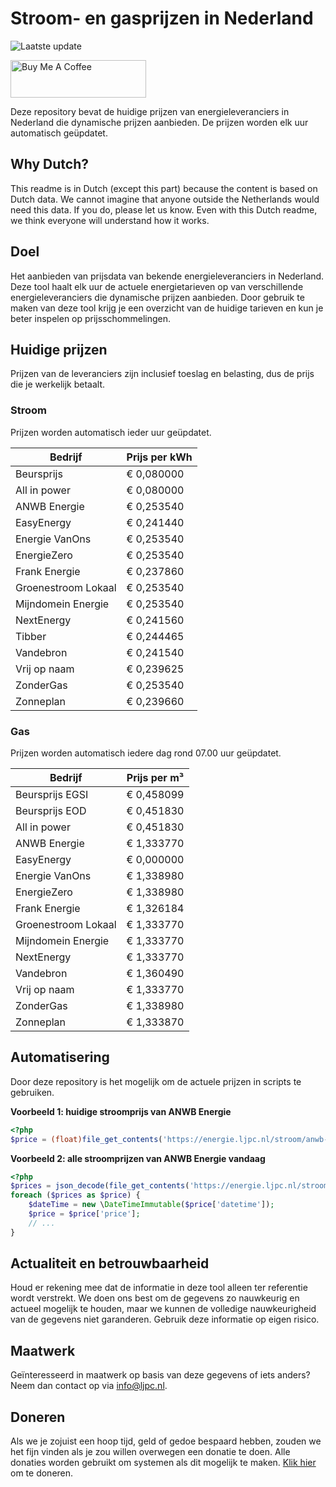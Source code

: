 # Stroom- en gasprijzen in Nederland

![Laatste update](https://img.shields.io/badge/laatste%20update-2025--02--22%2009%3A00%20CET-brightgreen)

<a href="https://www.buymeacoffee.com/Lars-" target="_blank"><img src="https://cdn.buymeacoffee.com/buttons/v2/default-orange.png" alt="Buy Me A Coffee" height="60" style="height: 60px !important;width: 217px !important;" ></a>

Deze repository bevat de huidige prijzen van energieleveranciers in Nederland die dynamische prijzen aanbieden. De prijzen worden elk uur automatisch geüpdatet.

## Why Dutch?

This readme is in Dutch (except this part) because the content is based on Dutch data. We cannot imagine that anyone outside the Netherlands would need this data. If you do, please let us know. Even with this Dutch readme, we think
everyone will understand how it works.

## Doel

Het aanbieden van prijsdata van bekende energieleveranciers in Nederland. Deze tool haalt elk uur de actuele energietarieven op van verschillende energieleveranciers die dynamische prijzen aanbieden. Door gebruik te maken van deze tool
krijg je een overzicht van de huidige tarieven en kun je beter inspelen op prijsschommelingen.

## Huidige prijzen

Prijzen van de leveranciers zijn inclusief toeslag en belasting, dus de prijs die je werkelijk betaalt.

### Stroom

Prijzen worden automatisch ieder uur geüpdatet.

 Bedrijf | Prijs per kWh 
---------|---------------
Beursprijs | € 0,080000
All in power | € 0,080000
ANWB Energie | € 0,253540
EasyEnergy | € 0,241440
Energie VanOns | € 0,253540
EnergieZero | € 0,253540
Frank Energie | € 0,237860
Groenestroom Lokaal | € 0,253540
Mijndomein Energie | € 0,253540
NextEnergy | € 0,241560
Tibber | € 0,244465
Vandebron | € 0,241540
Vrij op naam | € 0,239625
ZonderGas | € 0,253540
Zonneplan | € 0,239660


### Gas

Prijzen worden automatisch iedere dag rond 07.00 uur geüpdatet.

 Bedrijf | Prijs per m³ 
---------|--------------
Beursprijs EGSI | € 0,458099
Beursprijs EOD | € 0,451830
All in power | € 0,451830
ANWB Energie | € 1,333770
EasyEnergy | € 0,000000
Energie VanOns | € 1,338980
EnergieZero | € 1,338980
Frank Energie | € 1,326184
Groenestroom Lokaal | € 1,333770
Mijndomein Energie | € 1,333770
NextEnergy | € 1,333770
Vandebron | € 1,360490
Vrij op naam | € 1,333770
ZonderGas | € 1,338980
Zonneplan | € 1,333870


## Automatisering

Door deze repository is het mogelijk om de actuele prijzen in scripts te gebruiken.

**Voorbeeld 1: huidige stroomprijs van ANWB Energie**

```php
<?php
$price = (float)file_get_contents('https://energie.ljpc.nl/stroom/anwb-energie-nu.txt');

```

**Voorbeeld 2: alle stroomprijzen van ANWB Energie vandaag**

```php
<?php
$prices = json_decode(file_get_contents('https://energie.ljpc.nl/stroom/all-in-power-vandaag.json'),true);
foreach ($prices as $price) {
    $dateTime = new \DateTimeImmutable($price['datetime']);
    $price = $price['price'];
    // ...
}
```

## Actualiteit en betrouwbaarheid

Houd er rekening mee dat de informatie in deze tool alleen ter referentie wordt verstrekt. We doen ons best om de gegevens zo nauwkeurig en actueel mogelijk te houden, maar we kunnen de volledige nauwkeurigheid van de gegevens niet
garanderen. Gebruik deze informatie op eigen risico.

## Maatwerk

Geïnteresseerd in maatwerk op basis van deze gegevens of iets anders? Neem dan contact op
via [info@ljpc.nl](mailto:info@ljpc.nl?subject=Energie%20prijzen).

## Doneren

Als we je zojuist een hoop tijd, geld of gedoe bespaard hebben, zouden we het fijn vinden als je zou willen overwegen een
donatie te doen. Alle donaties worden gebruikt om systemen als dit mogelijk te
maken. [Klik hier](https://www.buymeacoffee.com/Lars-) om te doneren.
